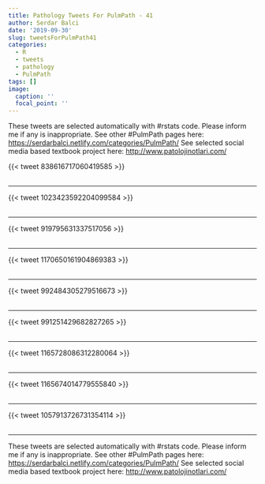 ```yaml
---
title: Pathology Tweets For PulmPath - 41
author: Serdar Balci
date: '2019-09-30'
slug: tweetsForPulmPath41
categories:
  - R
  - tweets
  - pathology
  - PulmPath
tags: []
image:
  caption: ''
  focal_point: ''
---
```



These tweets are selected automatically with #rstats code. Please inform me if any is inappropriate.
See other #PulmPath pages here: https://serdarbalci.netlify.com/categories/PulmPath/ 
See selected social media based textbook project here: http://www.patolojinotlari.com/

{{< tweet 838616717060419585 >}}
<br>
<br>
<hr>
{{< tweet 1023423592204099584 >}}
<br>
<br>
<hr>
{{< tweet 919795631337517056 >}}
<br>
<br>
<hr>
{{< tweet 1170650161904869383 >}}
<br>
<br>
<hr>
{{< tweet 992484305279516673 >}}
<br>
<br>
<hr>
{{< tweet 991251429682827265 >}}
<br>
<br>
<hr>
{{< tweet 1165728086312280064 >}}
<br>
<br>
<hr>
{{< tweet 1165674014779555840 >}}
<br>
<br>
<hr>
{{< tweet 1057913726731354114 >}}
<br>
<br>
<hr>


These tweets are selected automatically with #rstats code. Please inform me if any is inappropriate.
See other #PulmPath pages here: https://serdarbalci.netlify.com/categories/PulmPath/ 
See selected social media based textbook project here: http://www.patolojinotlari.com/
